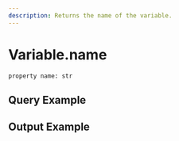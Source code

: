 ```yaml
---
description: Returns the name of the variable.
---
```


# Variable.name

`property name: str`



## Query Example



## Output Example

